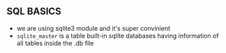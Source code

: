 ## SQL BASICS
- we are using sqlite3 module and it's super convinient
- `sqlite_master` is a table built-in sqlite databases having information of all tables inside the .db file
